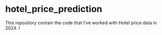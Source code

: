 # hotel_price_prediction
This repository contain the code that I've worked with Hotel price data in 2024. I
